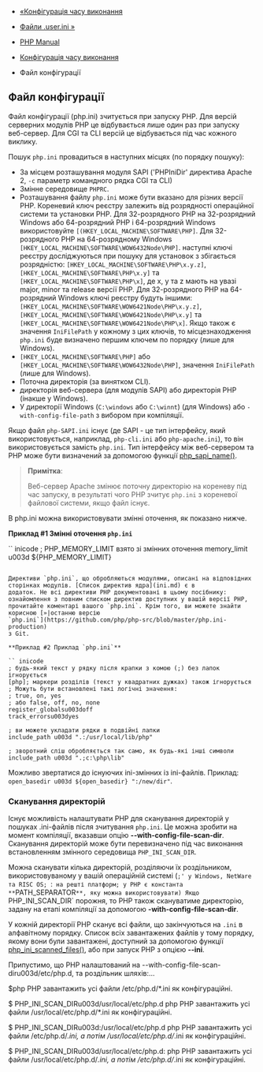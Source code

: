 - [«Конфігурація часу виконання](configuration.md)
- [Файли .user.ini »](configuration.file.per-user.md)

- [PHP Manual](index.md)
- [Конфігурація часу виконання](configuration.md)
- Файл конфігурації

## Файл конфігурації

Файл конфігурації (php.ini) зчитується при запуску PHP. Для версій
серверних модулів PHP це відбувається лише один раз при запуску
веб-сервер. Для CGI та CLI версій це відбувається під час кожного виклику.

Пошук `php.ini` провадиться в наступних місцях (по порядку пошуку):

- За місцем розташування модуля SAPI ('PHPIniDir' директива Apache 2,
`-c` параметр командного рядка CGI та CLI)
- Змінне середовище `PHPRC`.
- Розташування файлу `php.ini` може бути вказано для різних
версії PHP. Кореневий ключ реєстру залежить від розрядності
операційної системи та установки PHP. Для 32-розрядного PHP на
32-розрядний Windows або 64-розрядний PHP і 64-розрядний Windows
використовуйте `[(HKEY_LOCAL_MACHINE\SOFTWARE\PHP]`. Для 32-розрядного
PHP на 64-розрядному Windows
`[HKEY_LOCAL_MACHINE\SOFTWARE\WOW6432Node\PHP]`. наступні ключі
реєстру досліджуються при пошуку для установок з збігається
розрядністю: `[HKEY_LOCAL_MACHINE\SOFTWARE\PHP\x.y.z]`,
`[HKEY_LOCAL_MACHINE\SOFTWARE\PHP\x.y]` та
`[HKEY_LOCAL_MACHINE\SOFTWARE\PHP\x]`, де x, y та z мають на увазі
major, minor та release версії PHP. Для 32-розрядного PHP на
64-розрядний Windows ключі реєстру будуть іншими:
`[HKEY_LOCAL_MACHINE\SOFTWARE\WOW6421Node\PHP\x.y.z]`,
`[HKEY_LOCAL_MACHINE\SOFTWARE\WOW6421Node\PHP\x.y]` та
`[HKEY_LOCAL_MACHINE\SOFTWARE\WOW6421Node\PHP\x]`. Якщо також
є значення `IniFilePath` у кожному з цих ключів, то
місцезнаходження `php.ini` буде визначено першим ключем по порядку
(лише для Windows).
- `[HKEY_LOCAL_MACHINE\SOFTWARE\PHP]` або
`[HKEY_LOCAL_MACHINE\SOFTWARE\WOW6432Node\PHP]`, значення
`IniFilePath` (лише для Windows).
- Поточна директорія (за винятком CLI).
- директорія веб-сервера (для модулів SAPI) або директорія PHP (інакше
у Windows).
- У директорії Windows (`C:\windows` або `C:\winnt`) (для Windows)
або `-with-config-file-path` з вибором при компіляції.

Якщо файл `php-SAPI.ini` існує (де SAPI - це тип інтерфейсу,
який використовується, наприклад, `php-cli.ini` або `php-apache.ini`), то
він використовується замість `php.ini`. Тип інтерфейсу між веб-сервером та
PHP може бути визначений за допомогою функції
[php_sapi_name()](function.php-sapi-name.md).

> **Примітка**:
>
> Веб-сервер Apache змінює поточну директорію на кореневу під час запуску,
> в результаті чого PHP зчитує `php.ini` з кореневої файлової
> системи, якщо файл існує.

В php.ini можна використовувати змінні оточення, як показано нижче.

**Приклад #1 Змінні оточення `php.ini`**

`` inicode
; PHP_MEMORY_LIMIT взято зі змінних оточення
memory_limit u003d ${PHP_MEMORY_LIMIT}
````

Директиви `php.ini`, що обробляються модулями, описані на відповідних
сторінках модулів. [Список директив ядра](ini.md) є в
додаток. Не всі директиви PHP документовані в цьому посібнику:
ознайомлення з повним списком директив доступних у вашій версії PHP,
прочитайте коментарі вашого `php.ini`. Крім того, ви можете знайти
корисною [»|останню версію
`php.ini`](https://github.com/php/php-src/blob/master/php.ini-production)
з Git.

**Приклад #2 Приклад `php.ini`**

`` inicode
; будь-який текст у рядку після крапки з комою (;) без лапок ігнорується
[php]; маркери розділів (текст у квадратних дужках) також ігнорується
; Можуть бути встановлені такі логічні значення:
; true, on, yes
; або false, off, no, none
register_globalsu003doff
track_errorsu003dyes

; ви можете укладати рядки в подвійні лапки
include_path u003d ".:/usr/local/lib/php"

; зворотний сліш обробляється так само, як будь-які інші символи
include_path u003d ".;c:\php\lib"
````

Можливо звертатися до існуючих ini-змінних із ini-файлів. Приклад:
`open_basedir u003d ${open_basedir} ":/new/dir"`.

### Сканування директорій

Існує можливість налаштувати PHP для сканування директорій
у пошуках .ini-файлів після зчитування `php.ini`. Це можна зробити на
момент компіляції, вказавши опцію **--with-config-file-scan-dir**.
Сканування директорій може бути перевизначено під час виконання
встановленням змінного середовища `PHP_INI_SCAN_DIR`.

Можна сканувати кілька директорій, розділяючи їх роздільником,
використовуваному у вашій операційній системі (`;' у Windows, NetWare та RISC
OS; `:` на решті платформ; у PHP є константа
**`PATH_SEPARATOR`**, яку можна використовувати) Якщо
`PHP_INI_SCAN_DIR` порожня, то PHP також скануватиме директорію,
задану на етапі компіляції за допомогою **-with-config-file-scan-dir**.

У кожній директорії PHP сканує всі файли, що закінчуються на `.ini` в
алфавітному порядку. Список всіх завантажених файлів у тому порядку,
якому вони були завантажені, доступний за допомогою функції
[php_ini_scanned_files()](function.php-ini-scanned-files.md), або при
запуск PHP з опцією **--ini**.

Припустимо, що PHP налаштований на --with-config-file-scan-diru003d/etc/php.d,
та роздільник шляхів:...

$php
PHP завантажить усі файли /etc/php.d/*.ini як конфігураційні.

$ PHP_INI_SCAN_DIRu003d/usr/local/etc/php.d php
PHP завантажить усі файли /usr/local/etc/php.d/*.ini як конфігураційні.

$ PHP_INI_SCAN_DIRu003d:/usr/local/etc/php.d php
PHP завантажить усі файли /etc/php.d/*.ini, а потім
/usr/local/etc/php.d/*.ini як конфігураційні.

$ PHP_INI_SCAN_DIRu003d/usr/local/etc/php.d: php
PHP завантажить усі файли /usr/local/etc/php.d/*.ini, а потім
/etc/php.d/*.ini як конфігураційні.
